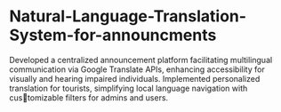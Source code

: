 # Natural-Language-Translation-System-for-announcments

 Developed a centralized announcement platform facilitating multilingual communication via Google
Translate APIs, enhancing accessibility for visually and hearing impaired individuals.
Implemented personalized translation for tourists, simplifying local language navigation with customizable filters for admins and users.
